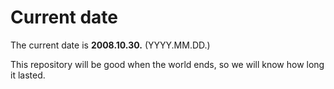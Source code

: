# Current date

The current date is **2008.10.30.** (YYYY.MM.DD.)

This repository will be good when the world ends, so we will know how long it lasted.